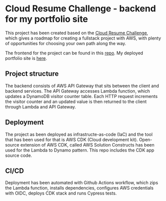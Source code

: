 # Cloud Resume Challenge - backend for my portfolio site

This project has been created based on the [Cloud Resume Challenge](https://cloudresumechallenge.dev/), which gives a roadmap for creating a fullstack project with AWS, with plenty of opportunities for choosing your own path along the way. 

The frontend for the project can be found in this [repo](https://github.com/mariberg/portfolio_frontend). My deployed portfolio site is [here](https://marikabergman.com).


## Project structure

The backend consists of AWS API Gateway that sits between the client and backend services. The API Gateway accesses Lambda function, which 
updates a DynamoDB visitor counter table.  Each HTTP request increments the visitor counter and an updated value is then returned to the client through Lambda and API Gateway.

## Deployment

The project as been deployed as infrastructe-as-code (IaC) and the tool that has been used for that is AWS CDK (Cloud development kit). Open-source extension of AWS CDK, called AWS Solution Constructs has been used for the Lambda to Dynamo pattern. This repo includes the CDK app source code.

## CI/CD

Deployment has been automated with Github Actions workflow, which zips the Lambda function, installs dependencies, configures AWS credentials with OIDC, deploys CDK stack and runs Cypress tests.




